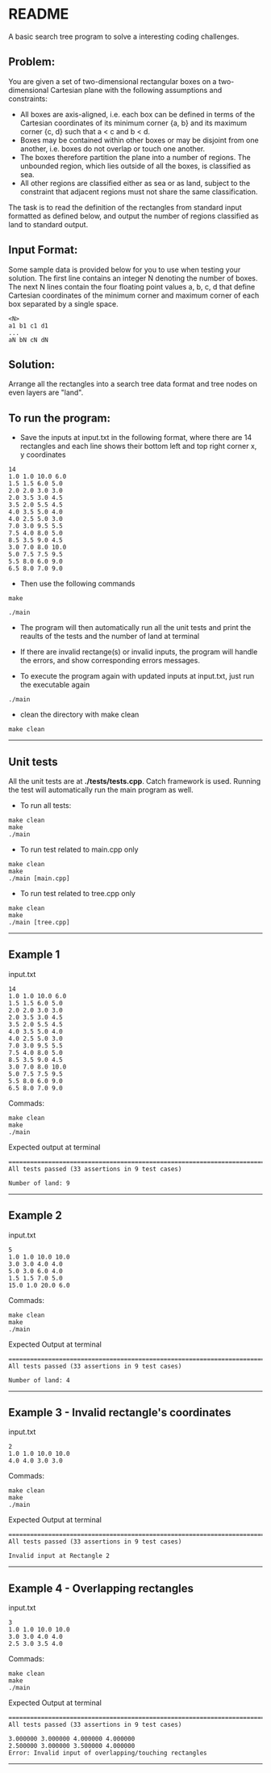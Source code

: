 # README

A basic search tree program to solve a interesting coding challenges. 

## Problem:
You are given a set of two-dimensional rectangular boxes on a two-dimensional Cartesian plane with the
following assumptions and constraints:
- All boxes are axis-aligned, i.e. each box can be defined in terms of the Cartesian coordinates of its minimum corner {a, b} and its maximum corner {c, d} such that a < c and b < d.
- Boxes may be contained within other boxes or may be disjoint from one another, i.e. boxes do not overlap or touch one another.
- The boxes therefore partition the plane into a number of regions. The unbounded region, which lies outside of all the boxes, is classified as sea.
- All other regions are classified either as sea or as land, subject to the constraint that adjacent regions must not share the same classification.

The task is to read the definition of the rectangles from standard input formatted as defined below, and output the number of regions classified as land to standard output.

## Input Format:
Some sample data is provided below for you to use when testing your solution. The first line contains an
integer N denoting the number of boxes. The next N lines contain the four floating point values a, b, c, d
that define Cartesian coordinates of the minimum corner and maximum corner of each box separated by a
single space.
```
<N>
a1 b1 c1 d1
...
aN bN cN dN
```

## Solution:

Arrange all the rectangles into a search tree data format and tree nodes on even layers are "land".

## To run the program:

- Save the inputs at input.txt in the following format, where there are 14 rectangles and each line shows their bottom left and top right corner x, y coordinates
```
14
1.0 1.0 10.0 6.0
1.5 1.5 6.0 5.0
2.0 2.0 3.0 3.0
2.0 3.5 3.0 4.5
3.5 2.0 5.5 4.5
4.0 3.5 5.0 4.0
4.0 2.5 5.0 3.0
7.0 3.0 9.5 5.5
7.5 4.0 8.0 5.0
8.5 3.5 9.0 4.5
3.0 7.0 8.0 10.0
5.0 7.5 7.5 9.5
5.5 8.0 6.0 9.0
6.5 8.0 7.0 9.0
```
- Then use the following commands 
```
make
```
```
./main
```

- The program will then automatically run all the unit tests and print the reaults of the tests and the number of land at terminal

- If there are invalid rectange(s) or invalid inputs, the program will handle the errors, and show corresponding errors messages. 

- To execute the program again with updated inputs at input.txt, just run the executable again
```
./main
```

- clean the directory with make clean
```
make clean
```

---
## Unit tests
All the unit tests are at <b>./tests/tests.cpp</b>. Catch framework is used. Running the test will automatically run the main program as well.

- To run all tests:
```
make clean
make
./main
```
- To run test related to main.cpp only
```
make clean
make
./main [main.cpp]
```

- To run test related to tree.cpp only
```
make clean
make
./main [tree.cpp]
```

---
## Example 1
input.txt
```
14
1.0 1.0 10.0 6.0
1.5 1.5 6.0 5.0
2.0 2.0 3.0 3.0
2.0 3.5 3.0 4.5
3.5 2.0 5.5 4.5
4.0 3.5 5.0 4.0
4.0 2.5 5.0 3.0
7.0 3.0 9.5 5.5
7.5 4.0 8.0 5.0
8.5 3.5 9.0 4.5
3.0 7.0 8.0 10.0
5.0 7.5 7.5 9.5
5.5 8.0 6.0 9.0
6.5 8.0 7.0 9.0
```
Commads:
```
make clean
make
./main
```
Expected output at terminal
```
===============================================================================
All tests passed (33 assertions in 9 test cases)

Number of land: 9
```

---
## Example 2
input.txt
```
5
1.0 1.0 10.0 10.0
3.0 3.0 4.0 4.0
5.0 3.0 6.0 4.0
1.5 1.5 7.0 5.0
15.0 1.0 20.0 6.0
```
Commads:
```
make clean
make
./main
```
Expected Output at terminal
```
===============================================================================
All tests passed (33 assertions in 9 test cases)

Number of land: 4
```

---
## Example 3 - Invalid rectangle's coordinates
input.txt
```
2
1.0 1.0 10.0 10.0
4.0 4.0 3.0 3.0
```
Commads:
```
make clean
make
./main
```
Expected Output at terminal
```
===============================================================================
All tests passed (33 assertions in 9 test cases)

Invalid input at Rectangle 2
```

---
## Example 4 - Overlapping rectangles
input.txt
```
3
1.0 1.0 10.0 10.0
3.0 3.0 4.0 4.0
2.5 3.0 3.5 4.0
```
Commads:
```
make clean
make
./main
```
Expected Output at terminal
```
===============================================================================
All tests passed (33 assertions in 9 test cases)

3.000000 3.000000 4.000000 4.000000
2.500000 3.000000 3.500000 4.000000
Error: Invalid input of overlapping/touching rectangles
```
---
